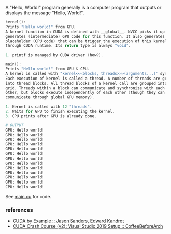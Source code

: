 A "Hello, World!" program generally is a computer program that outputs or
displays the message "Hello, World!".


```c
kernel():
Prints "Hello world!" from GPU.
A kernel function in CUDA is defined with __global__. NVCC picks it up and
generates (intermediate) GPU code for this function. It also generates a
placeholder (CPU code) that can be trigger the execution of this kernel
through CUDA runtime. Its return type is always "void".

1. printf is managed by CUDA driver (how?).
```

```c
main():
Prints "Hello world!" from GPU & CPU.
A kernel is called with "kernel<<<blocks, threads>>>(arguments...)" syntax.
Each execution of kernel is called a thread. A number of threads are grouped
into thread blocks. All thread blocks of a kernel call are grouped into a
grid. Threads within a block can communicate and synchronize with each
other, but blocks execute independently of each other (though they can still
communicate through global GPU memory).

1. Kernel is called with 12 "threads".
2. Waits for GPU to finish executing the kernel.
3. CPU prints after GPU is already done.
```

```bash
# OUTPUT
GPU: Hello world!
GPU: Hello world!
GPU: Hello world!
GPU: Hello world!
GPU: Hello world!
GPU: Hello world!
GPU: Hello world!
GPU: Hello world!
GPU: Hello world!
GPU: Hello world!
GPU: Hello world!
GPU: Hello world!
CPU: Hello world!
```

See [main.cu] for code.

[main.cu]: main.cu


### references

- [CUDA by Example :: Jason Sanders, Edward Kandrot](http://www.mat.unimi.it/users/sansotte/cuda/CUDA_by_Example.pdf)
- [CUDA Crash Course (v2): Visual Studio 2019 Setup :: CoffeeBeforeArch](https://www.youtube.com/watch?v=cuCWbztXk4Y)
